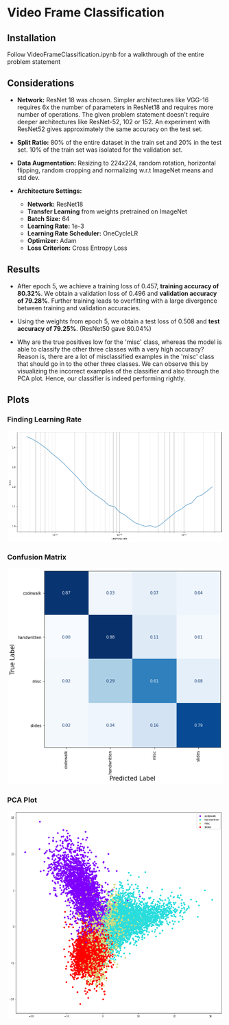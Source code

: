 # Video Frame Classification

## Installation
Follow VideoFrameClassification.ipynb for a walkthrough of the entire problem statement

## Considerations

- **Network:** ResNet 18 was chosen. Simpler architectures like VGG-16 requires 6x the number of parameters in ResNet18 and requires more number of operations. The given problem statement doesn't require deeper architectures like ResNet-52, 102 or 152. An experiment with ResNet52 gives approximately the same accuracy on the test set.

- **Split Ratio:** 80% of the entire dataset in the train set and 20% in the test set. 10% of the train set was isolated for the validation set.

- **Data Augmentation:** Resizing to 224x224, random rotation, horizontal flipping, random cropping and normalizing w.r.t ImageNet means and std dev.

- **Architecture Settings:**
	- **Network:** ResNet18
	- **Transfer Learning** from weights pretrained on ImageNet
	- **Batch Size:** 64
	- **Learning Rate:** 1e-3 
	- **Learning Rate Scheduler:** OneCycleLR
	- **Optimizer:** Adam
	- **Loss Criterion:** Cross Entropy Loss

## Results

- After epoch 5, we achieve a training loss of 0.457, **training accuracy of 80.32%**. We obtain a validation loss of 0.496 and **validation accuracy of 79.28%**. Further training leads to overfitting with a large divergence between training and validation accuracies.

- Using the weights from epoch 5, we obtain a test loss of 0.508 and **test accuracy of 79.25%**. (ResNet50 gave 80.04%)

- Why are the true positives low for the 'misc' class, whereas the model is able to classify the other three classes with a very high accuracy? Reason is, there are a lot of misclassified examples in the 'misc' class that should go in to the other three classes. We can observe this by visualizing the incorrect examples of the classifier and also through the PCA plot. Hence, our classifier is indeed performing rightly.

## Plots

### Finding Learning Rate

![Learning Rate Finder](lr.png)

### Confusion Matrix

![Confusion Matrix](cm.png)

### PCA Plot

![PCA](pca.png)
